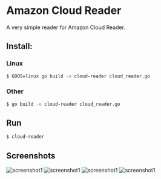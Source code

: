 # Amazon Cloud Reader

A very simple reader for Amazon Cloud Reader.

## Install:

### Linux

```sh
$ GOOS=linux go build -o cloud-reader cloud_reader.go
```

### Other

```sh
$ go build -o cloud-reader cloud_reader.go
```

## Run

```sh
$ cloud-reader
```

## Screenshots

![screenshot1](https://i.imgur.com/SZhjZA5.png)
![screenshot1](https://i.imgur.com/0weXE1d.png)
![screenshot1](https://i.imgur.com/wbZgKQH.png)
![screenshot1](https://i.imgur.com/KXBxEjD.png)
